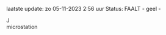 laatste update: 
zo 05-11-2023  2:56   uur 
Status: FAALT - geel - 
<div class="service R">J</div><div class="service Y">microstation</div>